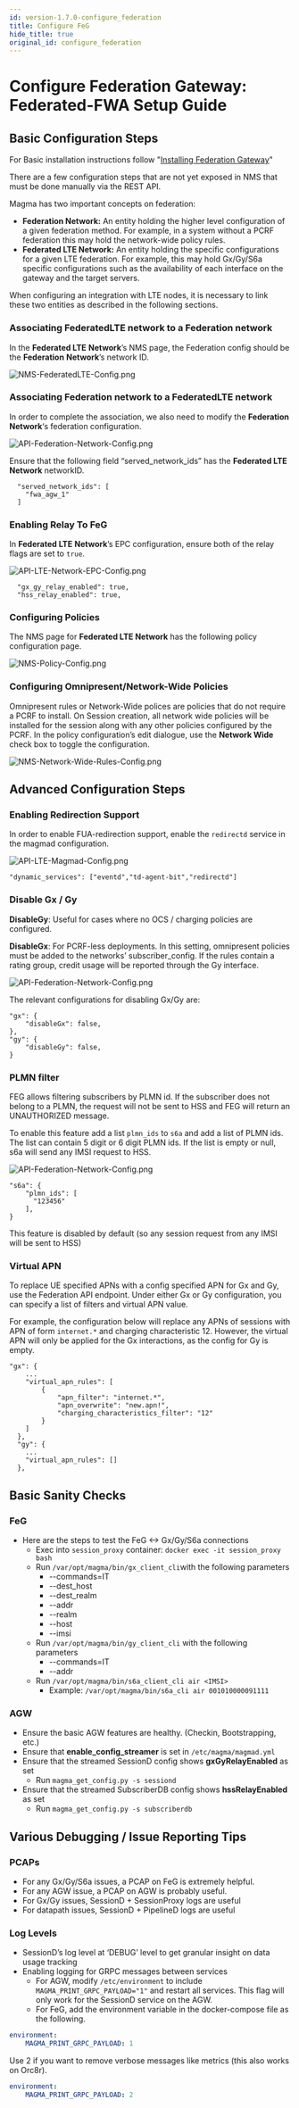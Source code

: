```yaml
---
id: version-1.7.0-configure_federation
title: Configure FeG
hide_title: true
original_id: configure_federation
---
```


# Configure Federation Gateway: Federated-FWA Setup Guide

## Basic Configuration Steps

For Basic installation instructions follow "[Installing Federation Gateway](../feg/deploy_install.md)"

There are a few configuration steps that are not yet exposed in NMS that must be done manually via the REST API.

Magma has two important concepts on federation:

- **Federation Network:** An entity holding the higher level configuration of a given federation method. For example, in a system without a PCRF federation this may hold the network-wide policy rules.
- **Federated LTE Network:** An entity holding the specific configurations for a given LTE federation. For example, this may hold Gx/Gy/S6a specific configurations such as the availability of each interface on the gateway and the target servers.

When configuring an integration with LTE nodes, it is necessary to link these two entities as described in the following sections.

### Associating FederatedLTE network to a Federation network

In the **Federated LTE** **Network**’s NMS page, the Federation config should be the **Federation** **Network**’s network ID.

![NMS-FederatedLTE-Config.png](assets/feg/NMS-FederatedLTE-Config.png)

### Associating Federation network to a FederatedLTE network

In order to complete the association, we also need to modify the **Federation Network**‘s federation configuration.

![API-Federation-Network-Config.png](assets/feg/API-Federation-Network-Config.png)

Ensure that the following field “served_network_ids” has the **Federated LTE** **Network** networkID.

```text
  "served_network_ids": [
    "fwa_agw_1"
  ]
```

### Enabling Relay To FeG

In **Federated LTE** **Network**’s EPC configuration, ensure both of the relay flags are set to `true`.

![API-LTE-Network-EPC-Config.png](assets/feg/API-LTE-Network-EPC-Config.png)

```text
  "gx_gy_relay_enabled": true,
  "hss_relay_enabled": true,
```

### Configuring Policies

The NMS page for  **Federated LTE Network** has the following policy configuration page.

![NMS-Policy-Config.png](assets/feg/NMS-Policy-Config.png)

### Configuring Omnipresent/Network-Wide Policies

Omnipresent rules or Network-Wide polices are policies that do not require a PCRF to install. On Session creation, all network wide policies will be installed for the session along with any other policies configured by the PCRF.
In the policy configuration’s edit dialogue, use the **Network Wide** check box to toggle the configuration.

![NMS-Network-Wide-Rules-Config.png](assets/feg/NMS-Network-Wide-Rules-Config.png)

## Advanced Configuration Steps

### Enabling Redirection Support

In order to enable FUA-redirection support, enable the `redirectd` service in the magmad configuration.

![API-LTE-Magmad-Config.png](assets/feg/API-LTE-Magmad-Config.png)

```text
"dynamic_services": ["eventd","td-agent-bit","redirectd"]
```

### Disable Gx / Gy

**DisableGy**: Useful for cases where no OCS / charging policies are configured.

**DisableGx**: For PCRF-less deployments. In this setting, omnipresent policies must be added to the networks’ subscriber_config. If the rules contain a rating group, credit usage will be reported through the Gy interface.

![API-Federation-Network-Config.png](assets/feg/API-Federation-Network-Config.png)

The relevant configurations for disabling Gx/Gy are:

```text
"gx": {
    "disableGx": false,
},
"gy": {
    "disableGy": false,
}
```

### PLMN filter

FEG allows filtering subscribers by PLMN id. If the subscriber does not belong
to a PLMN, the request will not be sent to HSS and FEG will return an
UNAUTHORIZED message.

To enable this feature add a list `plmn_ids` to `s6a` and add a list of PLMN
ids. The list can contain 5 digit or 6 digit PLMN ids. If the list is empty or
null, s6a will send any IMSI request to HSS.

![API-Federation-Network-Config.png](assets/feg/API-Federation-Network-Config.png)

```text
"s6a": {
    "plmn_ids": [
      "123456"
    ],
}
```

This feature is disabled by default (so any session request from any IMSI will be sent to HSS)

### Virtual APN

To replace UE specified APNs with a config specified APN for Gx and Gy, use the
Federation API endpoint.
Under either Gx or Gy configuration, you can specify a list of filters and
virtual APN value.

For example, the configuration below will replace any APNs of sessions with
APN of form `internet.*` and charging characteristic 12. However, the virtual
APN will only be applied for the Gx interactions, as the config for Gy is empty.

```text
"gx": {
    ...
    "virtual_apn_rules": [
        {
            "apn_filter": "internet.*",
            "apn_overwrite": "new.apn!",
            "charging_characteristics_filter": "12"
        }
    ]
  },
  "gy": {
    ...
    "virtual_apn_rules": []
  },
```

## Basic Sanity Checks

### FeG

- Here are the steps to test the FeG <-> Gx/Gy/S6a connections
    - Exec into `session_proxy` container: `docker exec -it session_proxy bash`
    - Run `/var/opt/magma/bin/gx_client_cli`with the following parameters
        - --commands=IT
        - --dest_host
        - --dest_realm
        - --addr
        - --realm
        - --host
        - --imsi
    - Run `/var/opt/magma/bin/gy_client_cli` with the following parameters
        - --commands=IT
        - --addr
    - Run `/var/opt/magma/bin/s6a_client_cli air <IMSI>`
        - Example: `/var/opt/magma/bin/s6a_cli air 001010000091111`

### AGW

- Ensure the basic AGW features are healthy. (Checkin, Bootstrapping, etc.)
- Ensure that **enable_config_streamer** is set in `/etc/magma/magmad.yml`
- Ensure that the streamed SessionD config shows **gxGyRelayEnabled** as set
    - Run `magma_get_config.py -s sessiond`
- Ensure that the streamed SubscriberDB config shows **hssRelayEnabled** as set
    - Run `magma_get_config.py -s subscriberdb`

## Various Debugging / Issue Reporting Tips

### PCAPs

- For any Gx/Gy/S6a issues, a PCAP on FeG is extremely helpful.
- For any AGW issue, a PCAP on AGW is probably useful.
- For Gx/Gy issues, SessionD + SessionProxy logs are useful
- For datapath issues, SessionD + PipelineD logs are useful

### Log Levels

- SessionD’s log level at ‘DEBUG’ level to get granular insight on data usage tracking
- Enabling logging for GRPC messages between services
    - For AGW, modify `/etc/environment` to include `MAGMA_PRINT_GRPC_PAYLOAD="1"` and restart all services. This flag will only work for the SessionD service on the AGW.
    - For FeG, add the environment variable in the docker-compose file as the following.

```yaml
environment:
    MAGMA_PRINT_GRPC_PAYLOAD: 1
```

Use 2 if you want to remove verbose messages like metrics
(this also works on Orc8r).

```yaml
environment:
    MAGMA_PRINT_GRPC_PAYLOAD: 2
```
